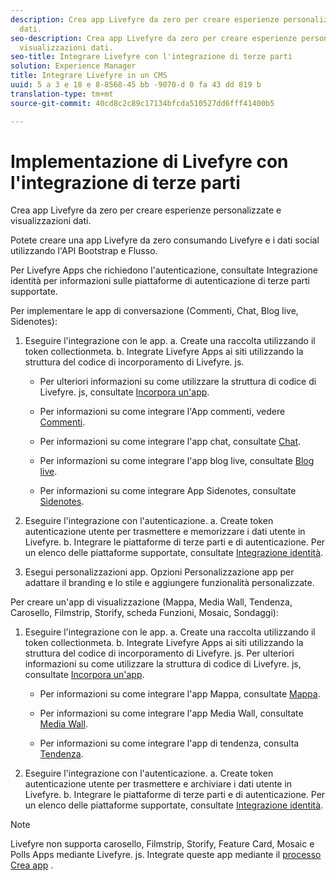 ```yaml
---
description: Crea app Livefyre da zero per creare esperienze personalizzate e visualizzazioni
  dati.
seo-description: Crea app Livefyre da zero per creare esperienze personalizzate e
  visualizzazioni dati.
seo-title: Integrare Livefyre con l'integrazione di terze parti
solution: Experience Manager
title: Integrare Livefyre in un CMS
uuid: 5 a 3 e 18 e 8-8568-45 bb -9070-d 0 fa 43 dd 819 b
translation-type: tm+mt
source-git-commit: 40cd8c2c89c17134bfcda510527dd6fff41400b5

---
```



# Implementazione di Livefyre con l'integrazione di terze parti

Crea app Livefyre da zero per creare esperienze personalizzate e visualizzazioni dati.

Potete creare una app Livefyre da zero consumando Livefyre e i dati social utilizzando l'API Bootstrap e Flusso.

Per Livefyre Apps che richiedono l'autenticazione, consultate Integrazione identità per informazioni sulle piattaforme di autenticazione di terze parti supportate.

Per implementare le app di conversazione (Commenti, Chat, Blog live, Sidenotes):

1. Eseguire l'integrazione con le app.
a. Create una raccolta utilizzando il token collectionmeta.
b. Integrate Livefyre Apps ai siti utilizzando la struttura del codice di incorporamento di Livefyre. js.

   * Per ulteriori informazioni su come utilizzare la struttura di codice di Livefyre. js, consultate [Incorpora un'app](/help/implementation/c-getting-started/c-implementation-process/c-using-livefyre.js-to-create-customize-and-use-apps-on-your-site.md).

   * Per informazioni su come integrare l'App commenti, vedere [Commenti](/help/using/c-about-apps/c-comments/c-comments.md).

   * Per informazioni su come integrare l'app chat, consultate [Chat](/help/using/c-about-apps/c-chat-app/c-chat-app.md).

   * Per informazioni su come integrare l'app blog live, consultate [Blog live](/help/using/c-about-apps/c-liveblog-app/c-liveblog-app.md).

   * Per informazioni su come integrare App Sidenotes, consultate [Sidenotes](/help/using/c-about-apps/c-sidenotes-app/c-sidenotes-app.md).

1. Eseguire l'integrazione con l'autenticazione.
a. Create token autenticazione utente per trasmettere e memorizzare i dati utente in Livefyre.
b. Integrare le piattaforme di terze parti e di autenticazione. Per un elenco delle piattaforme supportate, consultate [Integrazione identità](/help/implementation/t-about-identity-integration/t-about-identity-integration.md).

1. Esegui personalizzazioni app. Opzioni Personalizzazione app per adattare il branding e lo stile e aggiungere funzionalità personalizzate.

Per creare un'app di visualizzazione (Mappa, Media Wall, Tendenza, Carosello, Filmstrip, Storify, scheda Funzioni, Mosaic, Sondaggi):

1. Eseguire l'integrazione con le app.
a. Create una raccolta utilizzando il token collectionmeta.
b. Integrate Livefyre Apps ai siti utilizzando la struttura del codice di incorporamento di Livefyre. js. Per ulteriori informazioni su come utilizzare la struttura di codice di Livefyre. js, consultate [Incorpora un'app](/help/implementation/c-getting-started/c-implementation-process/c-using-livefyre.js-to-create-customize-and-use-apps-on-your-site.md).

   * Per informazioni su come integrare l'app Mappa, consultate [Mappa](/help/using/c-about-apps/c-map-app/c-map-app.md).

   * Per informazioni su come integrare l'app Media Wall, consultate [Media Wall](/help/using/c-about-apps/c-media-wall-app/c-media-wall-app.md).

   * Per informazioni su come integrare l'app di tendenza, consulta [Tendenza](/help/using/c-about-apps/c-trending-app/c-trending-app.md).

1. Eseguire l'integrazione con l'autenticazione.
a. Create token autenticazione utente per trasmettere e archiviare i dati utente in Livefyre.
b. Integrare le piattaforme di terze parti e di autenticazione. Per un elenco delle piattaforme supportate, consultate [Integrazione identità](/help/implementation/t-about-identity-integration/t-about-identity-integration.md).

>[!NOTE]
>
>Livefyre non supporta carosello, Filmstrip, Storify, Feature Card, Mosaic e Polls Apps mediante Livefyre. js.
Integrate queste app mediante il [processo Crea app](/help/using/c-about-apps/c-create-an-app.md) .